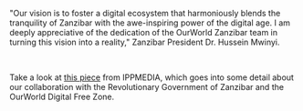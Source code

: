 "Our vision is to foster a digital ecosystem that harmoniously blends the tranquility of Zanzibar with the awe-inspiring power of the digital age. I am deeply appreciative of the dedication of the OurWorld Zanzibar team in turning this vision into a reality," Zanzibar President Dr. Hussein Mwinyi.

<br/>

Take a look at [this piece](https://www.ippmedia.com/en/features/mwinyi-keen-establish-digital-hub-isles) from IPPMEDIA, which goes into some detail about our collaboration with the Revolutionary Government of Zanzibar and the OurWorld Digital Free Zone.